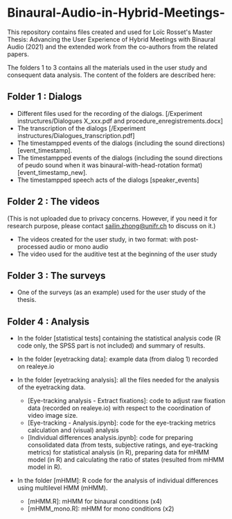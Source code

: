 # Binaural-Audio-in-Hybrid-Meetings-
This repository contains files created and used for Loïc Rosset's Master Thesis: Advancing the User Experience of Hybrid Meetings with Binaural Audio (2021) and the extended work from the co-authors from the related papers.

The folders 1 to 3 contains all the materials used in the user study and consequent data analysis. The content of the folders are described here:

## Folder 1 : Dialogs
* Different files used for the recording of the dialogs. [/Experiment instructures/Dialogues X_xxx.pdf and procedure_enregistrements.docx]
* The transcription of the dialogs [/Experiment instructures/Dialogues_transcription.pdf]
* The timestampped events of the dialogs (including the sound directions) [event_timestamp].
* The timestampped events of the dialogs (including the sound directions of peudo sound when it was binaural-with-head-rotation format) [event_timestamp_new].
* The timestampped speech acts of the dialogs [speaker_events]

## Folder 2 : The videos 
(This is not uploaded due to privacy concerns. However, if you need it for research purpose, please contact sailin.zhong@unifr.ch to discuss on it.) 
* The videos created for the user study, in two format: with post-processed audio or mono audio
* The video used for the auditive test at the beginning of the user study

## Folder 3 : The surveys
* One of the surveys (as an example) used for the user study of the thesis. 

## Folder 4 : Analysis

* In the folder [statistical tests] containing the statistical analysis code (R code only, the SPSS part is not included) and summary of results.

* In the folder [eyetracking data]: example data (from dialog 1) recorded on realeye.io

* In the folder [eyetracking analysis]: all the files needed for the analysis of the eyetracking data. 
  - [Eye-tracking analysis - Extract fixations]: code to adjust raw fixation data (recorded on realeye.io) with respect to the coordination of video image size. 
  - [Eye-tracking - Analysis.ipynb]: code for the eye-tracking metrics calculation and (visual) analysis
  - [Individual differences analysis.ipynb]: code for preparing consolidated data (from tests, subjective ratings, and eye-tracking metrics) for statistical analysis (in R), preparing data for mHMM model (in R) and calculating the ratio of states (resulted from mHMM model in R).   
* In the folder [mHMM]: R code for the analysis of individual differences using multilevel HMM (mHMM). 
  - [mHMM.R]: mHMM for binaural conditions (x4)
  - [mHMM_mono.R]: mHMM for mono conditions (x2)
